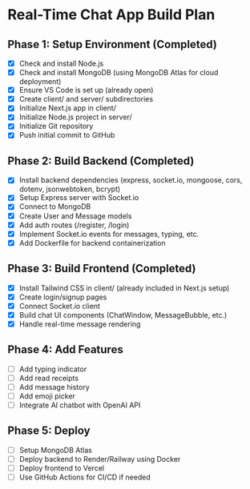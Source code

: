 # Real-Time Chat App Build Plan

## Phase 1: Setup Environment (Completed)
- [x] Check and install Node.js
- [x] Check and install MongoDB (using MongoDB Atlas for cloud deployment)
- [x] Ensure VS Code is set up (already open)
- [x] Create client/ and server/ subdirectories
- [x] Initialize Next.js app in client/
- [x] Initialize Node.js project in server/
- [x] Initialize Git repository
- [x] Push initial commit to GitHub

## Phase 2: Build Backend (Completed)
- [x] Install backend dependencies (express, socket.io, mongoose, cors, dotenv, jsonwebtoken, bcrypt)
- [x] Setup Express server with Socket.io
- [x] Connect to MongoDB
- [x] Create User and Message models
- [x] Add auth routes (/register, /login)
- [x] Implement Socket.io events for messages, typing, etc.
- [x] Add Dockerfile for backend containerization

## Phase 3: Build Frontend (Completed)
- [x] Install Tailwind CSS in client/ (already included in Next.js setup)
- [x] Create login/signup pages
- [x] Connect Socket.io client
- [x] Build chat UI components (ChatWindow, MessageBubble, etc.)
- [x] Handle real-time message rendering

## Phase 4: Add Features
- [ ] Add typing indicator
- [ ] Add read receipts
- [ ] Add message history
- [ ] Add emoji picker
- [ ] Integrate AI chatbot with OpenAI API

## Phase 5: Deploy
- [ ] Setup MongoDB Atlas
- [ ] Deploy backend to Render/Railway using Docker
- [ ] Deploy frontend to Vercel
- [ ] Use GitHub Actions for CI/CD if needed

